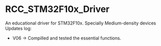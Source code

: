 # RCC_STM32F10x_Driver
An educational driver for STM32F10x. Specially Medium-density devices
Updates log:
* V06 -> Compilled and tested the essential functions.
